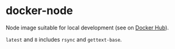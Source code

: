 # docker-node

Node image suitable for local development (see on [Docker Hub](https://hub.docker.com/r/looptribe/docker-node)).

`latest` and `8` includes `rsync` and `gettext-base`.
